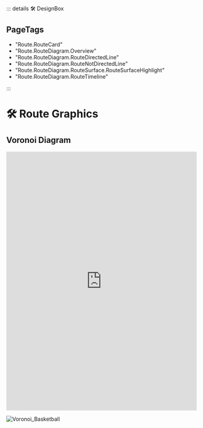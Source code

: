 ::: details 🛠 <dev>DesignBox</dev>  
<h2>PageTags</h2>

- "Route.RouteCard"
- "Route.RouteDiagram.Overview"
- "Route.RouteDiagram.RouteDirectedLine"
- "Route.RouteDiagram.RouteNotDirectedLine"
- "Route.RouteDiagram.RouteSurface.RouteSurfaceHighlight"
- "Route.RouteDiagram.RouteTimeline"

:::

# 🛠 Route Graphics




## Voronoi Diagram

<iframe width="100%" height="684" frameborder="0"
  src="https://observablehq.com/embed/@d3/circle-dragging-iii?cells=chart"></iframe>

![Voronoi_Basketball](/Route/Voronoi/Voronoi_Basketball.jpeg)
